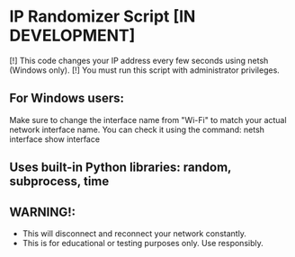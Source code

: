 # IP Randomizer Script [IN DEVELOPMENT]
[!] This code changes your IP address every few seconds using netsh (Windows only).
[!] You must run this script with administrator privileges.

## For Windows users:
Make sure to change the interface name from "Wi-Fi" to match your actual network interface name.
You can check it using the command: netsh interface show interface

## Uses built-in Python libraries: random, subprocess, time

## WARNING!:
- This will disconnect and reconnect your network constantly.
- This is for educational or testing purposes only. Use responsibly.
